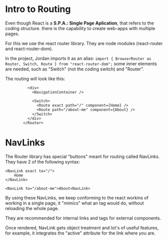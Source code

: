 # Intro to Routing

Even though React is a **S.P.A.: Single Page Aplication**, that refers to the coding structure. there is the capability to create web-apps with multiple pages.

For this we use the react router library. They are node modules (react-router and react-router-dom).

In the project, Jordan imports it as an alias: `import { BrowserRouter as Router, Switch, Route } from "react-router-dom";` some inner elements are needed, such as "Switch" (not the coding switch) and "Router".

The routing will look like this:

```<Router>
          <div>
            <NavigationContainer />

            <Switch>
              <Route exact path="/" component={Home} />
              <Route path="/about-me" component={About} />
            </Switch>
          </div>
        </Router>
```

# NavLinks

The Router library has special "buttons" meant for routing called NavLinks. They have 2 of the following syntax:

```
<NavLink exact to="/">
    Home
</NavLink>

<NavLink to="/about-me">About<NavLink>
```

By using these NavLinks, we keep conforming to the react workins of working in a single page, it "mimics" what an <a> tag would do, without reloading the whole page.

They are recommended for internal links and <a> tags for external components.

Once rendered, NavLink gets object treatment and lot's of useful features, for example, it integrates the "active" attribute for the link where you are.
